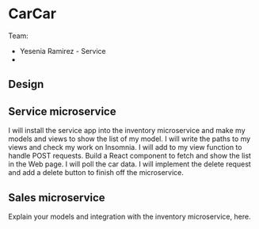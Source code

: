 # CarCar

Team:

* Yesenia Ramirez - Service
* 

## Design

## Service microservice

I will install the service app into the inventory microservice and
make my models and views to show the list of my model. I will write 
the paths to my views and check my work on Insomnia. I will add to 
my view function to handle POST requests. Build a React component
to fetch and show the list in the Web page. I will poll the car data.
I will implement the delete request and add a delete button to finish
off the microservice. 

## Sales microservice

Explain your models and integration with the inventory
microservice, here.
